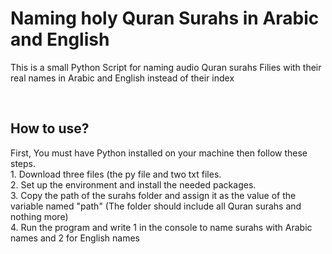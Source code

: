 <h1>Naming holy Quran Surahs in Arabic and English</h1>

<p>
This is a small Python Script for naming audio Quran surahs Filies with their real names in Arabic and English instead of their index
</p>
</br>
<h2>How to use?</h2>
<p>
First, You must have Python installed on your machine then follow these steps.</br>
  1. Download three files (the py file and two txt files.</br>
  2. Set up the environment and install the needed packages. </br>
  3. Copy the path of the surahs folder and assign it as the value of the variable named "path" (The folder should include all Quran surahs and nothing more)</br>
  4. Run the program and write 1 in the console to name surahs with Arabic names and 2 for English names</br>
</p>
</hr>
